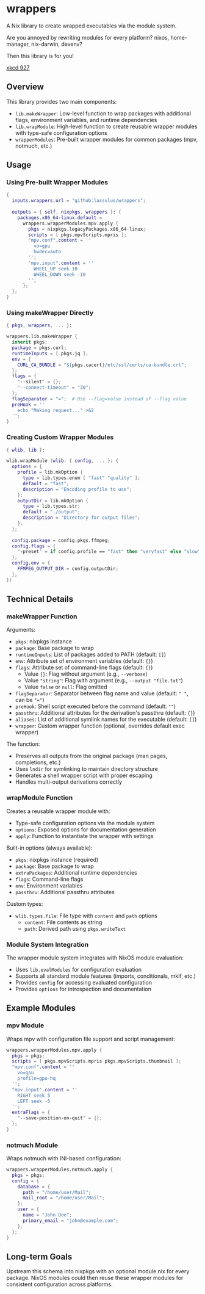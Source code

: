 # wrappers

A Nix library to create wrapped executables via the module system.

Are you annoyed by rewriting modules for every platform? nixos, home-manager, nix-darwin, devenv?

Then this library is for you!

[xkcd 927](https://xkcd.com/927/)

## Overview

This library provides two main components:

- `lib.makeWrapper`: Low-level function to wrap packages with additional flags, environment variables, and runtime dependencies
- `lib.wrapModule`: High-level function to create reusable wrapper modules with type-safe configuration options
- `wrapperModules`: Pre-built wrapper modules for common packages (mpv, notmuch, etc.)

## Usage

### Using Pre-built Wrapper Modules

```nix
{
  inputs.wrappers.url = "github:lassulus/wrappers";
  
  outputs = { self, nixpkgs, wrappers }: {
    packages.x86_64-linux.default = 
      wrappers.wrapperModules.mpv.apply {
        pkgs = nixpkgs.legacyPackages.x86_64-linux;
        scripts = [ pkgs.mpvScripts.mpris ];
        "mpv.conf".content = ''
          vo=gpu
          hwdec=auto
        '';
        "mpv.input".content = ''
          WHEEL_UP seek 10
          WHEEL_DOWN seek -10
        '';
      };
  };
}
```

### Using makeWrapper Directly

```nix
{ pkgs, wrappers, ... }:

wrappers.lib.makeWrapper {
  inherit pkgs;
  package = pkgs.curl;
  runtimeInputs = [ pkgs.jq ];
  env = {
    CURL_CA_BUNDLE = "${pkgs.cacert}/etc/ssl/certs/ca-bundle.crt";
  };
  flags = {
    "--silent" = {};
    "--connect-timeout" = "30";
  };
  flagSeparator = "=";  # Use --flag=value instead of --flag value
  preHook = ''
    echo "Making request..." >&2
  '';
}
```

### Creating Custom Wrapper Modules

```nix
{ wlib, lib }:

wlib.wrapModule (wlib: { config, ... }: {
  options = {
    profile = lib.mkOption {
      type = lib.types.enum [ "fast" "quality" ];
      default = "fast";
      description = "Encoding profile to use";
    };
    outputDir = lib.mkOption {
      type = lib.types.str;
      default = "./output";
      description = "Directory for output files";
    };
  };
  
  config.package = config.pkgs.ffmpeg;
  config.flags = {
    "-preset" = if config.profile == "fast" then "veryfast" else "slow";
  };
  config.env = {
    FFMPEG_OUTPUT_DIR = config.outputDir;
  };
})
```

## Technical Details

### makeWrapper Function

Arguments:
- `pkgs`: nixpkgs instance
- `package`: Base package to wrap
- `runtimeInputs`: List of packages added to PATH (default: `[]`)
- `env`: Attribute set of environment variables (default: `{}`)
- `flags`: Attribute set of command-line flags (default: `{}`)
  - Value `{}`: Flag without argument (e.g., `--verbose`)
  - Value `"string"`: Flag with argument (e.g., `--output "file.txt"`)
  - Value `false` or `null`: Flag omitted
- `flagSeparator`: Separator between flag name and value (default: `" "`, can be `"="`)
- `preHook`: Shell script executed before the command (default: `""`)
- `passthru`: Additional attributes for the derivation's passthru (default: `{}`)
- `aliases`: List of additional symlink names for the executable (default: `[]`)
- `wrapper`: Custom wrapper function (optional, overrides default exec wrapper)

The function:
- Preserves all outputs from the original package (man pages, completions, etc.)
- Uses `lndir` for symlinking to maintain directory structure
- Generates a shell wrapper script with proper escaping
- Handles multi-output derivations correctly

### wrapModule Function

Creates a reusable wrapper module with:
- Type-safe configuration options via the module system
- `options`: Exposed options for documentation generation
- `apply`: Function to instantiate the wrapper with settings

Built-in options (always available):
- `pkgs`: nixpkgs instance (required)
- `package`: Base package to wrap
- `extraPackages`: Additional runtime dependencies
- `flags`: Command-line flags
- `env`: Environment variables
- `passthru`: Additional passthru attributes

Custom types:
- `wlib.types.file`: File type with `content` and `path` options
  - `content`: File contents as string
  - `path`: Derived path using `pkgs.writeText`

### Module System Integration

The wrapper module system integrates with NixOS module evaluation:
- Uses `lib.evalModules` for configuration evaluation
- Supports all standard module features (imports, conditionals, mkIf, etc.)
- Provides `config` for accessing evaluated configuration
- Provides `options` for introspection and documentation

## Example Modules

### mpv Module

Wraps mpv with configuration file support and script management:

```nix
wrappers.wrapperModules.mpv.apply {
  pkgs = pkgs;
  scripts = [ pkgs.mpvScripts.mpris pkgs.mpvScripts.thumbnail ];
  "mpv.conf".content = ''
    vo=gpu
    profile=gpu-hq
  '';
  "mpv.input".content = ''
    RIGHT seek 5
    LEFT seek -5
  '';
  extraFlags = {
    "--save-position-on-quit" = {};
  };
}
```

### notmuch Module

Wraps notmuch with INI-based configuration:

```nix
wrappers.wrapperModules.notmuch.apply {
  pkgs = pkgs;
  config = {
    database = {
      path = "/home/user/Mail";
      mail_root = "/home/user/Mail";
    };
    user = {
      name = "John Doe";
      primary_email = "john@example.com";
    };
  };
}
```

## Long-term Goals

Upstream this schema into nixpkgs with an optional module.nix for every package. NixOS modules could then reuse these wrapper modules for consistent configuration across platforms.
